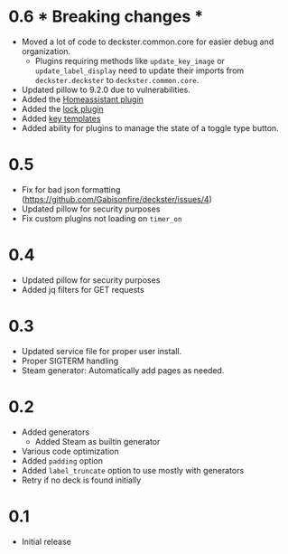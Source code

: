 # 0.6 * Breaking changes *
- Moved a lot of code to deckster.common.core for easier debug and organization.
  - Plugins requiring methods like `update_key_image` or `update_label_display` need to update their imports from `deckster.deckster` to `deckster.common.core`.
- Updated pillow to 9.2.0 due to vulnerabilities.
- Added the [Homeassistant plugin](https://deckster-sd.readthedocs.io/en/latest/plugins/)
- Added the [lock plugin](https://deckster-sd.readthedocs.io/en/latest/plugins/)
- Added [key templates](https://deckster-sd.readthedocs.io/en/latest/config/)
- Added ability for plugins to manage the state of a toggle type button.

# 0.5
- Fix for bad json formatting  (https://github.com/Gabisonfire/deckster/issues/4)
- Updated pillow for security purposes
- Fix custom plugins not loading on `timer_on`

# 0.4
- Updated pillow for security purposes
- Added jq filters for GET requests

# 0.3
- Updated service file for proper user install.
- Proper SIGTERM handling
- Steam generator: Automatically add pages as needed.

# 0.2
- Added generators
  - Added Steam as builtin generator
- Various code optimization
- Added `padding` option
- Added `label_truncate` option to use mostly with generators
- Retry if no deck is found initially

# 0.1
- Initial release